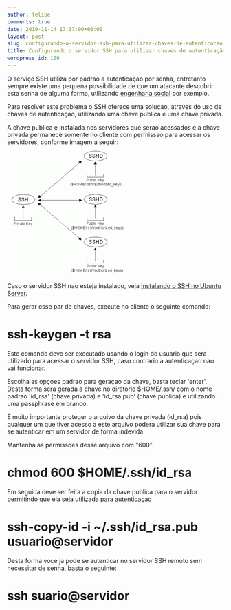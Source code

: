 ```yaml
---
author: felipe
comments: true
date: 2010-11-14 17:07:00+00:00
layout: post
slug: configurando-o-servidor-ssh-para-utilizar-chaves-de-autenticacao
title: Configurando o servidor SSH para utilizar chaves de autenticação
wordpress_id: 109
---
```





O serviço SSH utiliza por padrao a autenticaçao por senha, entretanto sempre existe uma pequena possibilidade de que um atacante descobrir esta senha de alguma forma, utilizando [engenharia social](http://www.slideshare.net/fnmunhoz/engenharia-social-3590818) por exemplo.




Para resolver este problema o SSH oferece uma soluçao, atraves do uso de chaves de autenticaçao, utilizando uma chave publica e uma chave privada.




A chave publica e instalada nos servidores que serao acessados e a chave privada permanece somente no cliente com permissao para acessar os servidores, conforme imagem a seguir:![](/images/configurando-o-servidor-ssh-para-utilizar-chaves-de-autenticacao/ssh_rsa_identity.gif.scaled500-278x300.gif)





Caso o servidor SSH nao esteja instalado, veja [Instalando o SSH no Ubuntu Server](http://blog.felipemunhoz.com/instalando-o-ssh-no-ubuntu-server).







Para gerar esse par de chaves, execute no cliente o seguinte comando:




# ssh-keygen -t rsa




Este comando deve ser executado usando o login de usuario que sera utilizado para acessar o servidor SSH, caso contrario a autenticaçao nao vai funcionar.




Escolha as opçoes padrao para geraçao da chave, basta teclar 'enter'. Desta forma sera gerada a chave no diretorio $HOME/.ssh/ com o nome padrao 'id_rsa' (chave privada) e 'id_rsa.pub' (chave publica) e utilizando uma passphrase em branco.




É muito importante proteger o arquivo da chave privada (id_rsa) pois qualquer um que tiver acesso a este arquivo podera utilizar sua chave para se autenticar em um servidor de forma indevida.




Mantenha as permissoes desse arquivo com "600".




# chmod 600 $HOME/.ssh/id_rsa




Em seguida deve ser feita a copia da chave publica para o servidor permitindo que ela seja utilizada para autenticaçao




# ssh-copy-id -i ~/.ssh/id_rsa.pub usuario@servidor




Desta forma voce ja pode se autenticar no servidor SSH remoto sem necessitar de senha, basta o seguinte:




# ssh suario@servidor






